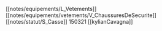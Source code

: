 [[notes/equipements/L_Vetements]] [[notes/equipements/vetements/V_ChaussuresDeSecurite]] [[notes/statut/S_Casse]]
150321 [[kylianCavagna]]